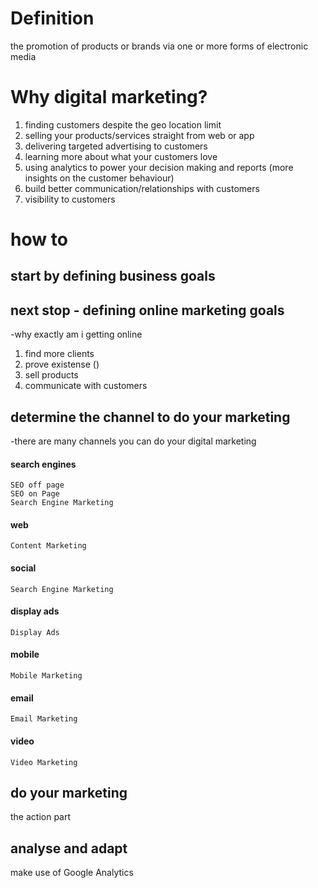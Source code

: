 # Definition
the promotion of products or brands via one or more forms of electronic media 

# Why digital marketing? 
1. finding customers despite the geo location limit 
2. selling your products/services straight from web or app 
3. delivering targeted advertising to customers 
4. learning more about what your customers love 
5. using analytics to power your decision making and reports (more insights on the customer behaviour)
6. build better communication/relationships with customers 
7. visibility to customers 

 
# how to 
## start by defining business goals 

## next stop - defining online marketing goals 
-why exactly am i getting online 
1. find more clients 
2. prove existense ()
3. sell products 
4. communicate with customers 


## determine the channel to do your marketing  
-there are many channels you can do your digital marketing 
#### search engines
	SEO off page 
	SEO on Page 
	Search Engine Marketing 
#### web 
	Content Marketing 
#### social 
	Search Engine Marketing 
#### display ads
	Display Ads 
#### mobile 
	Mobile Marketing 
#### email 
	Email Marketing 
#### video
	Video Marketing 

## do your marketing
the action part 

## analyse and adapt 
make use of Google Analytics 
 




 


 

 
 

